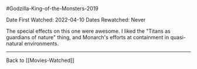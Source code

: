 #Godzilla-King-of-the-Monsters-2019

Date First Watched:  2022-04-10
Dates Rewatched:  Never

The special effects on this one were awesome.  I liked the "Titans as guardians of nature" thing, and Monarch's efforts at containment in quasi-natural environments.

---
Back to [[Movies-Watched]]